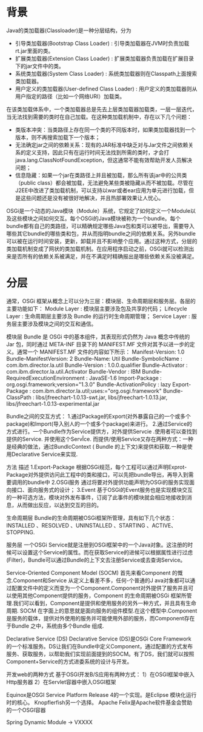# 背景
Java的类加载器(Classloader)是一种分层结构，分为
- 引导类加载器(Bootstrap Class Loader) : 引导类加载器在JVM时负责加载rt.jar里面的类。
- 扩展类加载器(Extension Class Loader) : 扩展类加载器负责加载在扩展目录下的jar文件中的类。
- 系统类加载器(System Class Loader) : 系统类加载器则在Classpath上面搜索类加载器。
- 用户定义的类加载器(User-defined Class Loader) : 用户定义的类加载器则从用户指定的路径（比如一个网络URI）加载类。

在该类加载体系中，一个类加载器总是先去上层类加载器加载类，一层一层迭代，当无法找到需要的类时在自己加载。在这种类加载机制中，存在以下几个问题：
- 类版本冲突：当类路径上存在同一个类的不同版本时，如果类加载器找到一个版本，则不再搜索加载下一个版本；
- 无法确定jar之间的依赖关系：现有的JAR标准中缺乏对与Jar文件之间依赖关系的定义支持，因此只有在运行时间无法找到所需的类时，才会打 java.lang.ClassNotFoundException，但这通常不能有效帮助开发人员解决问题；
- 信息隐藏：如果一个jar在类路径上并且被加载，那么所有该jar中的公共类（public class）都会被加载，无法避免某些类被隐藏从而不被加载。尽管在J2EE中改进了类加载机制，可以支持以war或者ear应用为单元进行加载，但是这些问题还是没有被很好地解决，并且热部署效果让人忧心。

OSGi是一个动态的Java模块（Module）系统，它规定了如何定义一个Module以及这些模块之间如何交互。每个OSGi的Java模块被称为一个bundle。每个bundle都有自己的类路径，可以精确规定哪些Java包和类可以被导出，需要导入哪些其它bundle的哪些类和包，并从而指明bundle之间的依赖关系。另外bundle可以被在运行时间安装，更新，卸载并且不影响整个应用。通过这种方式，分层的类加载机制变成了网状的类加载机制。在应用程序启动之前，OSGi就可以检测出来是否所有的依赖关系被满足，并在不满足时精确报出是哪些依赖关系没被满足。

# 分层
通常，OSGi 框架从概念上可以分为三层：模块层、生命周期层和服务层。各层的主要功能如下：
Module Layer : 模块层主要涉及包及共享的代码；
Lifecycle Layer : 生命周期层主要涉及 Bundle 的运行时生命周期管理；
Service Layer : 服务层主要涉及模块之间的交互和通信。

模块层
Bundle 是 OSGi 中的基本组件，其表现形式仍然为 Java 概念中传统的 Jar 包，同时通过 META-INF 目录下的 MANIFEST.MF 文件对其予以进一步的定义。通常一个 MANIFEST.MF 文件的内容如下所示：
Manifest-Version: 1.0
 Bundle-ManifestVersion: 2
 Bundle-Name: Util
 Bundle-SymbolicName : com.ibm.director.la.util
 Bundle-Version : 1.0.0.qualifier
 Bundle-Activator : com.ibm.director.la.util.Activator
 Bundle-Vendor : IBM
 Bundle-RequiredExecutionEnvironment : JavaSE-1.6
 Import-Package : org.osgi.framework;version="1.3.0"
 Bundle-ActivationPolicy : lazy
 Export-Package : com.ibm.director.la.util;uses:="org.osgi.framework"
 Bundle-ClassPath : libs/jfreechart-1.0.13-swt.jar,
 libs/jfreechart-1.0.13.jar,
 libs/jfreechart-1.0.13-experimental.jar
 

Bundle之间的交互方式：
1.通过Package的Export(对外暴露自己的一个或多个package)和Import(导入别人的一个或多个package)来进行。
2.通过Service的方式进行。一个Bundle作为Service提供方，对外提供Servcie .使用者可以查找到提供的Service. 并使用这个ServÎce. 而提供/使用Service又存在两种方式：一种是经典的做法，通过BundlcContext ( Bundle 的上下文)来提供和获取.一种是使用Declarative Service来实现.

方法  描述
1.Export-Package    根据OSGi规范，每个工程可以通过声明Exprot-Package对外提供访问此工程中的类和接口，可以先把bundle导出，再导入到需要调用的bundle中
2.OSGi服务    通过将要对外提供功能声明为OSGi的服务实现面向接口、面向服务式的设计；
3.Event 基于OSGi的Event服务也是实现模块交互的一种可选方法，模块对外发布事件，订阅了此事件的模块就会相应地接收到消息，从而做出反应，以达到交互的目的。

生命周期层
Bundle的生命周期被OSGi框架所管理，具有如下几个状态：INSTALLED 、RESOLVED 、UNINSTALLED 、STARTING 、ACTIVE、STOPPING.


服务层
一个OSGi Service就是注册到OSGi框架中的一个Java对象。这注册的时候可以设置这个Service的属性。而在获取Service的进候可以根据属性进行过虑(Filter)，Bundle可以通过Bundle的上下文去注册Service或去查询Service。

Service-Oriented Component Model (SOCM)
首先来看Component 的慨念.Component和Service 从定义上看差不多，任何-个普通的J ava对象都可以通过配置文件中的定义而变为一个Component.Component对外提供了服务并且可以使用其他Component提供的服务，Component 的生命周期被OSGi 框架所管理.我们可以看到，Component是提供和使用服务的另外一种方式，并且具有生命周期.
SOCM 在字面上的意思就是面向服务的组件模型.在这个模型中.Component是服务的载体，提供对外使用的服务并可能使用外部的服务，而Component存在于Bundle 之中，系统由多个Bundle 组成.

Declarative Service (DS)
Declarative Service (DS)是OSGi Core Framework 的一个标准服务。DS让我们在Bundle中定义Component，通过配置的方式发布服务、获取服务，以帮助我们实现前面提到的SOCM。有了DS，我们就可以按照Component+Service的方式进委系统的设计与开发。


开发web的两种方式
基于OSGI开发B/S应用有两种方式：
1）在OSGI框架中嵌入Http服务器
2）在Servlet容器中嵌入OSGI框架


Equinox是OSGI Service Platform Release 4的一个实现。是Eclipse 模块化运行时的核心。
Knopflerfish另一个选择。
Apache Felix是Apache软件基金会赞助的一个OSGI容器

Spring Dynamic Module -> VXXXX
